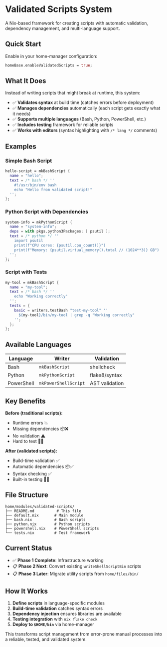 # Validated Scripts System

A Nix-based framework for creating scripts with automatic validation, dependency management, and multi-language support.

## Quick Start

Enable in your home-manager configuration:

```nix
homeBase.enableValidatedScripts = true;
```

## What It Does

Instead of writing scripts that might break at runtime, this system:

- ✅ **Validates syntax** at build time (catches errors before deployment)
- ✅ **Manages dependencies** automatically (each script gets exactly what it needs)
- ✅ **Supports multiple languages** (Bash, Python, PowerShell, etc.)
- ✅ **Includes testing** framework for reliable scripts
- ✅ **Works with editors** (syntax highlighting with `/* lang */` comments)

## Examples

### Simple Bash Script
```nix
hello-script = mkBashScript {
  name = "hello";
  text = /* bash */ ''
    #!/usr/bin/env bash
    echo "Hello from validated script!"
  '';
};
```

### Python Script with Dependencies
```nix
system-info = mkPythonScript {
  name = "system-info";
  deps = with pkgs.python3Packages; [ psutil ];
  text = /* python */ ''
    import psutil
    print(f"CPU cores: {psutil.cpu_count()}")
    print(f"Memory: {psutil.virtual_memory().total // (1024**3)} GB")
  '';
};
```

### Script with Tests
```nix
my-tool = mkBashScript {
  name = "my-tool";
  text = /* bash */ ''
    echo "Working correctly"
  '';
  tests = {
    basic = writers.testBash "test-my-tool" ''
      ${my-tool}/bin/my-tool | grep -q "Working correctly"
    '';
  };
};
```

## Available Languages

| Language | Writer | Validation |
|----------|--------|------------|
| Bash | `mkBashScript` | shellcheck |
| Python | `mkPythonScript` | flake8/syntax |
| PowerShell | `mkPowerShellScript` | AST validation |

## Key Benefits

**Before (traditional scripts):**
- Runtime errors 💥
- Missing dependencies 📦❌
- No validation ⚠️
- Hard to test 🧪❌

**After (validated scripts):**
- Build-time validation ✅
- Automatic dependencies 📦✅
- Syntax checking ✅
- Built-in testing 🧪✅

## File Structure

```
home/modules/validated-scripts/
├── README.md          # This file
├── default.nix       # Main module
├── bash.nix          # Bash scripts
├── python.nix        # Python scripts
├── powershell.nix    # PowerShell scripts
└── tests.nix         # Test framework
```

## Current Status

- ✅ **Phase 1 Complete**: Infrastructure working
- 📋 **Phase 2 Next**: Convert existing `writeShellScriptBin` scripts
- 📋 **Phase 3 Later**: Migrate utility scripts from `home/files/bin/`

## How It Works

1. **Define scripts** in language-specific modules
2. **Build-time validation** catches syntax errors
3. **Dependency injection** ensures libraries are available
4. **Testing integration** with `nix flake check`
5. **Deploy to `$HOME/bin`** via home-manager

This transforms script management from error-prone manual processes into a reliable, tested, and validated system.